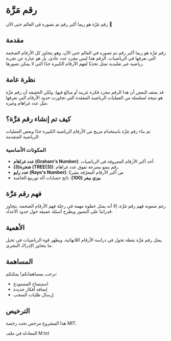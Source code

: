 # رقم مَرَّة
رقم مَرَّة هو ربما أكبر رقم تم تصوره في العالم حتى الآن 🤫
## مقدمة
رقم مَرَّة هو ربما أكبر رقم تم تصوره في العالم حتى الآن، وهو يتجاوز كل الأرقام الضخمة التي نعرفها في الرياضيات. الرقم هذا ليس مجرد عدد عادي، بل هو عبارة عن تجربة رياضية غير تقليدية تمثل تحديًا لفهم الأرقام الكبيرة جدًا التي لا يمكن تصورها.

## نظرة عامة
قد يعتقد البعض أن هذا الرقم مجرد فكرة غريبة أو مبالغ فيها، ولكن الحقيقة أن رقم مَرَّة هو نتيجة لسلسلة من العمليات الرياضية المعقدة التي تجاوزت حدود الأرقام التي نعرفها مثل عدد غراهام وغيره.

## كيف تم إنشاء رقم مَرَّة؟
تم بناء رقم مَرَّة باستخدام مزيج من الأرقام الرياضية الكبيرة جدًا وبعض العمليات الرياضية المتقدمة:

### المكونات الأساسية
- **عدد غراهام (Graham's Number)**: أحد أكبر الأرقام المعروفة في الرياضيات
- **شجرة(3) (TREE(3))**: رقم ينمو بسرعة تفوق عدد غراهام
- **عدد رايو (Rayo's Number)**: من أكبر الأرقام المعرّفة بشريًا
- **بيزي بيفر (100)**: ناتج حسابات آلة تورينغ الخاصة

## فهم رقم مَرَّة
رغم صعوبة فهم رقم مَرَّة، إلا أنه يمثل خطوة مهمة في رحلة فهم الأرقام الضخمة. يتجاوز قدراتنا على التصور ويطرح أسئلة عميقة حول حدود الأعداد.

## الأهمية
يمثل رقم مَرَّة نقطة تحول في دراسة الأرقام اللانهائية، ويظهر قوة الرياضيات في تخيل ما يتجاوز الإدراك البشري.

## المساهمة
نرحب بمساهماتكم! يمكنكم:
- استنساخ المستودع
- إضافة أفكار جديدة
- إرسال طلبات السحب

## الترخيص
هذا المشروع مرخص تحت رخصة MIT.

المعادلة في ملف M.txt
